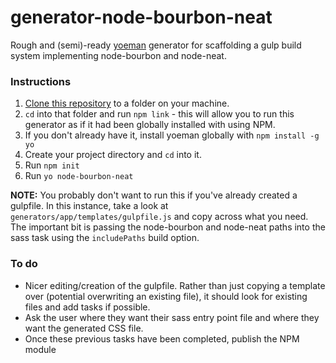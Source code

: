 # generator-node-bourbon-neat

Rough and (semi)-ready [yoeman](http://yeoman.io/) generator for scaffolding a gulp build system implementing node-bourbon and node-neat.

### Instructions

1. [Clone this repository](https://help.github.com/articles/cloning-a-repository/) to a folder on your machine.
2. `cd` into that folder and run `npm link` - this will allow you to run this generator as if it had been globally installed with using NPM.
3. If you don't already have it, install yoeman globally with `npm install -g yo`
4. Create your project directory and `cd` into it.
5. Run `npm init`
6. Run `yo node-bourbon-neat`

**NOTE:** You probably don't want to run this if you've already created a gulpfile. In this instance, take a look at `generators/app/templates/gulpfile.js` and copy across what you need. The important bit is passing the node-bourbon and node-neat paths into the sass task using the `includePaths` build option.

### To do

* Nicer editing/creation of the gulpfile. Rather than just copying a template over (potential overwriting an existing file), it should look for existing files and add tasks if possible.
* Ask the user where they want their sass entry point file and where they want the generated CSS file.
* Once these previous tasks have been completed, publish the NPM module
